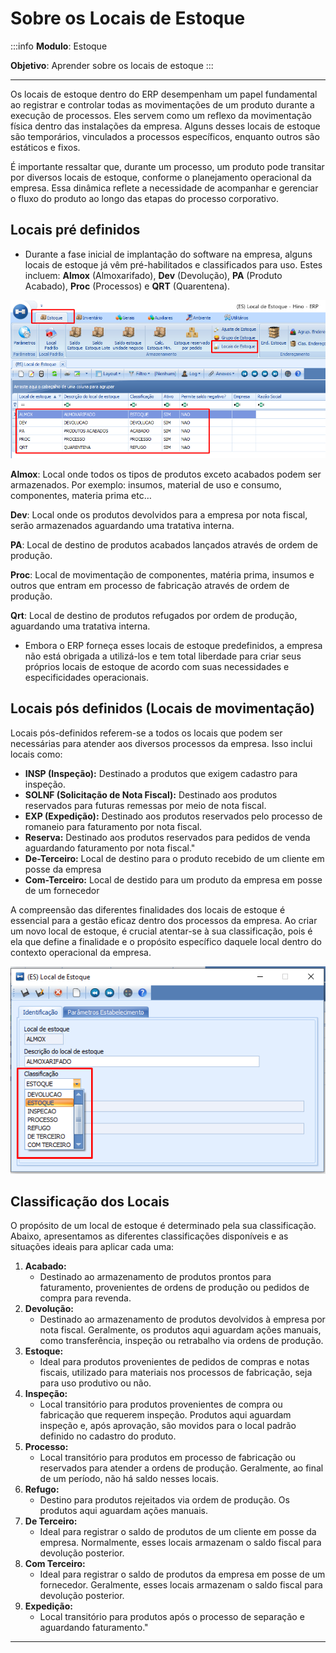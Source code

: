 # Sobre os Locais de Estoque

:::info
**Modulo**: Estoque

**Objetivo**: Aprender sobre os locais de estoque
:::

---

Os locais de estoque dentro do ERP desempenham um papel fundamental ao registrar e controlar todas as movimentações de um produto durante a execução de processos. Eles servem como um reflexo da movimentação física dentro das instalações da empresa. Alguns desses locais de estoque são temporários, vinculados a processos específicos, enquanto outros são estáticos e fixos.

É importante ressaltar que, durante um processo, um produto pode transitar por diversos locais de estoque, conforme o planejamento operacional da empresa. Essa dinâmica reflete a necessidade de acompanhar e gerenciar o fluxo do produto ao longo das etapas do processo corporativo.

## Locais pré definidos

- Durante a fase inicial de implantação do software na empresa, alguns locais de estoque já vêm pré-habilitados e classificados para uso. Estes incluem: **Almox** (Almoxarifado), **Dev** (Devolução), **PA** (Produto Acabado), **Proc** (Processos) e **QRT** (Quarentena).

![locais-de-estoque](./img/locais-de-estoque/locais-de-estoque.png)

**Almox**: Local onde todos os tipos de produtos exceto acabados podem ser armazenados. Por exemplo: insumos, material de uso e consumo, componentes, materia prima etc…

**Dev**: Local onde os produtos devolvidos para a empresa por nota fiscal, serão armazenados aguardando uma tratativa interna.

**PA**: Local de destino de produtos acabados lançados através de ordem de produção.

**Proc**: Local de movimentação de componentes, matéria prima, insumos e outros que entram em processo de fabricação através de ordem de produção.

**Qrt**: Local de destino de produtos refugados por ordem de produção, aguardando uma tratativa interna.

- Embora o ERP forneça esses locais de estoque predefinidos, a empresa não está obrigada a utilizá-los e tem total liberdade para criar seus próprios locais de estoque de acordo com suas necessidades e especificidades operacionais.

## Locais pós definidos (Locais de movimentação)

Locais pós-definidos referem-se a todos os locais que podem ser necessárias para atender aos diversos processos da empresa. Isso inclui locais como:

- **INSP (Inspeção):** Destinado a produtos que exigem cadastro para inspeção.
- **SOLNF (Solicitação de Nota Fiscal):** Destinado aos produtos reservados para futuras remessas por meio de nota fiscal.
- **EXP (Expedição):** Destinado aos produtos reservados pelo processo de romaneio para faturamento por nota fiscal.
- **Reserva:** Destinado aos produtos reservados para pedidos de venda aguardando faturamento por nota fiscal."
- **De-Terceiro:** Local de destino para o produto recebido de um cliente em posse da empresa
- **Com-Terceiro:** Local de destido para um produto da empresa em posse de um fornecedor


A compreensão das diferentes finalidades dos locais de estoque é essencial para a gestão eficaz dentro dos processos da empresa. Ao criar um novo local de estoque, é crucial atentar-se à sua classificação, pois é ela que define a finalidade e o propósito específico daquele local dentro do contexto operacional da empresa.

![locais-de-estoque-1](./img/locais-de-estoque/locais-de-estoque-1.png)

## Classificação dos Locais

O propósito de um local de estoque é determinado pela sua classificação. Abaixo, apresentamos as diferentes classificações disponíveis e as situações ideais para aplicar cada uma:

1. **Acabado:**
    - Destinado ao armazenamento de produtos prontos para faturamento, provenientes de ordens de produção ou pedidos de compra para revenda.
2. **Devolução:**
    - Destinado ao armazenamento de produtos devolvidos à empresa por nota fiscal. Geralmente, os produtos aqui aguardam ações manuais, como transferência, inspeção ou retrabalho via ordens de produção.
3. **Estoque:**
    - Ideal para produtos provenientes de pedidos de compras e notas fiscais, utilizado para materiais nos processos de fabricação, seja para uso produtivo ou não.
4. **Inspeção:**
    - Local transitório para produtos provenientes de compra ou fabricação que requerem inspeção. Produtos aqui aguardam inspeção e, após aprovação, são movidos para o local padrão definido no cadastro do produto.
5. **Processo:**
    - Local transitório para produtos em processo de fabricação ou reservados para atender a ordens de produção. Geralmente, ao final de um período, não há saldo nesses locais.
6. **Refugo:**
    - Destino para produtos rejeitados via ordem de produção. Os produtos aqui aguardam ações manuais.
7. **De Terceiro:**
    - Ideal para registrar o saldo de produtos de um cliente em posse da empresa. Normalmente, esses locais armazenam o saldo fiscal para devolução posterior.
8. **Com Terceiro:**
    - Ideal para registrar o saldo de produtos da empresa em posse de um fornecedor. Geralmente, esses locais armazenam o saldo fiscal para devolução posterior.
9. **Expedição:**
    - Local transitório para produtos após o processo de separação e aguardando faturamento."
    
---